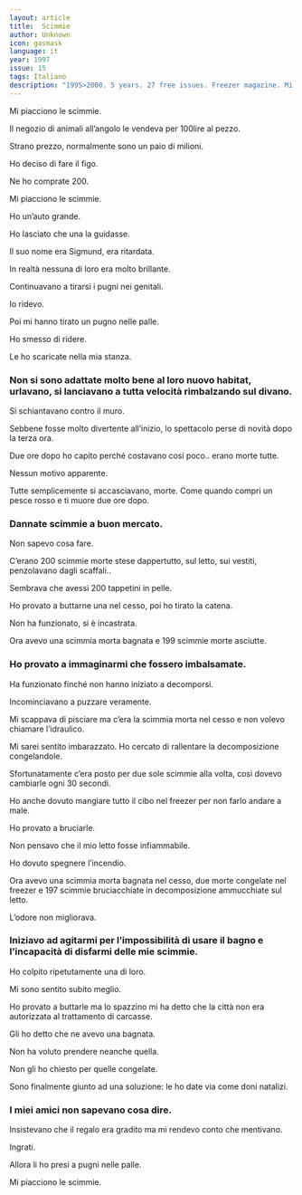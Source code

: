 ```yaml
---
layout: article
title:  Scimmie
author: Unknown
icon: gasmask
language: it
year: 1997
issue: 15
tags: Italiano
description: "1995>2000. 5 years. 27 free issues. Freezer magazine. Mi piacciono le scimmie. Il negozio di animali all’angolo le vendeva per 100lire al pezzo. Strano prezzo, normalmente sono un paio di milioni. Ho deciso di fare il figo. Ne ho comprate 200. "
---
```


Mi piacciono le scimmie.

Il negozio di animali all’angolo le vendeva per 100lire al pezzo.

Strano prezzo, normalmente sono un paio di milioni.

Ho deciso di fare il figo.

Ne ho comprate 200.

Mi piacciono le scimmie.

Ho un’auto grande.

Ho lasciato che una la guidasse.

Il suo nome era Sigmund, era ritardata.

In realtà nessuna di loro era molto brillante.

Continuavano a tirarsi i pugni nei genitali.

Io ridevo.

Poi mi hanno tirato un pugno nelle palle.

Ho smesso di ridere.

Le ho scaricate nella mia stanza.

### Non si sono adattate molto bene al loro nuovo habitat, urlavano, si lanciavano a tutta velocità rimbalzando sul divano.

Si schiantavano contro il muro.

Sebbene fosse molto divertente all’inizio, lo spettacolo perse di novità dopo la terza ora.

Due ore dopo ho capito perché costavano così poco.. erano morte tutte.

Nessun motivo apparente.

Tutte semplicemente si accasciavano, morte. Come quando compri un pesce rosso e ti muore due ore dopo.

### Dannate scimmie a buon mercato.

Non sapevo cosa fare.

C’erano 200 scimmie morte stese dappertutto, sul letto, sui vestiti, penzolavano dagli scaffali..

Sembrava che avessi 200 tappetini in pelle.

Ho provato a buttarne una nel cesso, poi ho tirato la catena.

Non ha funzionato, si è incastrata.

Ora avevo una scimmia morta bagnata e 199 scimmie morte asciutte.

### Ho provato a immaginarmi che fossero imbalsamate.

Ha funzionato finché non hanno iniziato a decomporsi.

Incominciavano a puzzare veramente.

Mi scappava di pisciare ma c’era la scimmia morta nel cesso e non volevo chiamare l’idraulico.

Mi sarei sentito imbarazzato. Ho cercato di rallentare la decomposizione congelandole.

Sfortunatamente c’era posto per due sole scimmie alla volta, così dovevo cambiarle ogni 30 secondi.

Ho anche dovuto mangiare tutto il cibo nel freezer per non farlo andare a male.

Ho provato a bruciarle.

Non pensavo che il mio letto fosse infiammabile.

Ho dovuto spegnere l’incendio.

Ora avevo una scimmia morta bagnata nel cesso, due morte congelate nel freezer e 197 scimmie bruciacchiate in decomposizione ammucchiate sul letto.

L’odore non migliorava.

### Iniziavo ad agitarmi per l’impossibilità di usare il bagno e l’incapacità di disfarmi delle mie scimmie.

Ho colpito ripetutamente una di loro.

Mi sono sentito subito meglio.

Ho provato a buttarle ma lo spazzino mi ha detto che la città non era autorizzata al trattamento di carcasse.

Gli ho detto che ne avevo una bagnata.

Non ha voluto prendere neanche quella.

Non gli ho chiesto per quelle congelate.

Sono finalmente giunto ad una soluzione: le ho date via come doni natalizi.

### I miei amici non sapevano cosa dire.

Insistevano che il regalo era gradito ma mi rendevo conto che mentivano.

Ingrati.

Allora li ho presi a pugni nelle palle.

Mi piacciono le scimmie.
